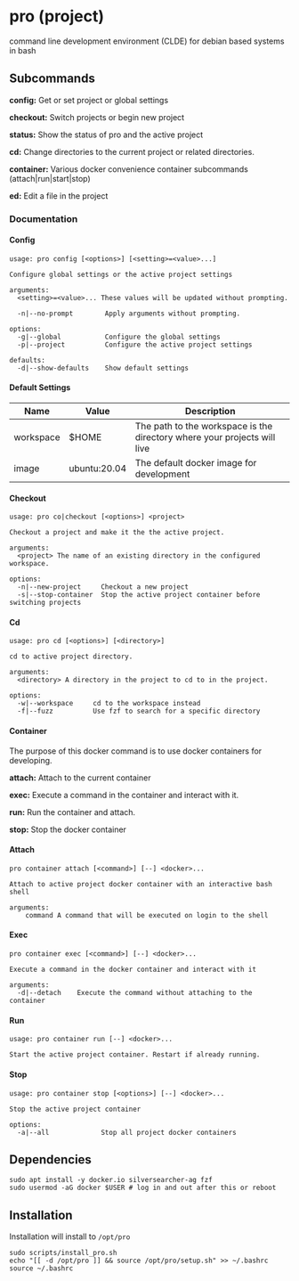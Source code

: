 # pro (project)
command line development environment (CLDE) for debian based systems in bash

## Subcommands

**config:** Get or set project or global settings

**checkout:** Switch projects or begin new project

**status:** Show the status of pro and the active project

**cd:** Change directories to the current project or related directories.

**container:** Various docker convenience container subcommands (attach|run|start|stop)

**ed:** Edit a file in the project

### Documentation

#### Config

```
usage: pro config [<options>] [<setting>=<value>...]

Configure global settings or the active project settings

arguments:
  <setting>=<value>... These values will be updated without prompting.

  -n|--no-prompt        Apply arguments without prompting.

options:
  -g|--global           Configure the global settings
  -p|--project          Configure the active project settings

defaults:
  -d|--show-defaults    Show default settings
```

#### Default Settings


| Name      | Value        | Description                                                              |
|-----------|--------------|--------------------------------------------------------------------------|
| workspace | $HOME        | The path to the workspace is the directory where your projects will live |
| image     | ubuntu:20.04 | The default docker image for development                                 |


#### Checkout

```
usage: pro co|checkout [<options>] <project>

Checkout a project and make it the the active project.

arguments:
  <project> The name of an existing directory in the configured workspace.

options:
  -n|--new-project     Checkout a new project
  -s|--stop-container  Stop the active project container before switching projects
```

#### Cd

```
usage: pro cd [<options>] [<directory>]

cd to active project directory. 

arguments:
  <directory> A directory in the project to cd to in the project.

options:
  -w|--workspace     cd to the workspace instead
  -f|--fuzz 		 Use fzf to search for a specific directory 
```

#### Container

The purpose of this docker command is to use docker containers for
developing.

**attach:** Attach to the current container

**exec:** Execute a command in the container and interact with it.

**run:** Run the container and attach.

**stop:** Stop the docker container


#### Attach
```
pro container attach [<command>] [--] <docker>...

Attach to active project docker container with an interactive bash shell

arguments:
	command A command that will be executed on login to the shell
```

#### Exec
```
pro container exec [<command>] [--] <docker>...

Execute a command in the docker container and interact with it

arguments:
  -d|--detach    Execute the command without attaching to the container
```

#### Run

```
usage: pro container run [--] <docker>...

Start the active project container. Restart if already running.
```

#### Stop
```
usage: pro container stop [<options>] [--] <docker>...

Stop the active project container

options:
  -a|--all     		   Stop all project docker containers
```



## Dependencies

```
sudo apt install -y docker.io silversearcher-ag fzf
sudo usermod -aG docker $USER # log in and out after this or reboot
```

## Installation

Installation will install to `/opt/pro`

```
sudo scripts/install_pro.sh
echo "[[ -d /opt/pro ]] && source /opt/pro/setup.sh" >> ~/.bashrc
source ~/.bashrc
```
